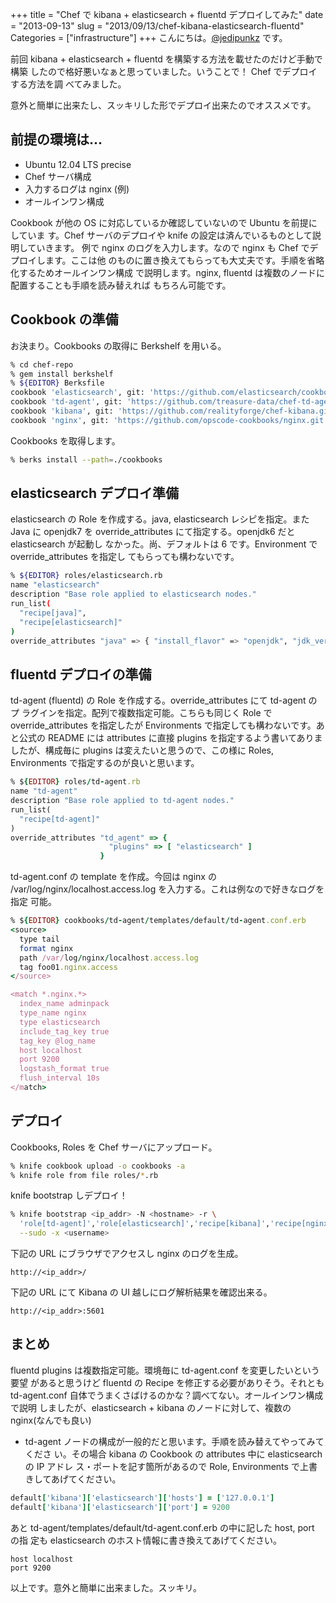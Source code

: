 +++
title = "Chef で kibana + elasticsearch + fluentd デプロイしてみた"
date = "2013-09-13"
slug = "2013/09/13/chef-kibana-elasticsearch-fluentd"
Categories = ["infrastructure"]
+++
こんにちは。<a href="https://twitter.com/jedipunkz">@jedipunkz</a> です。

前回 kibana + elasticsearch + fluentd を構築する方法を載せたのだけど手動で構築
したので格好悪いなぁと思っていました。いうことで！ Chef でデプロイする方法を調
べてみました。

意外と簡単に出来たし、スッキリした形でデプロイ出来たのでオススメです。

前提の環境は...
----

* Ubuntu 12.04 LTS precise
* Chef サーバ構成
* 入力するログは nginx (例)
* オールインワン構成

Cookbook が他の OS に対応しているか確認していないので Ubuntu を前提にしていま
す。Chef サーバのデプロイや knife の設定は済んでいるものとして説明していきます。
例で nginx のログを入力します。なので nginx も Chef でデプロイします。ここは他
のものに置き換えてもらっても大丈夫です。手順を省略化するためオールインワン構成
で説明します。nginx, fluentd は複数のノードに配置することも手順を読み替えれば
もちろん可能です。

Cookbook の準備
----

お決まり。Cookbooks の取得に Berkshelf を用いる。

``` bash
% cd chef-repo
% gem install berkshelf
% ${EDITOR} Berksfile
cookbook 'elasticsearch', git: 'https://github.com/elasticsearch/cookbook-elasticsearch.git'
cookbook 'td-agent', git: 'https://github.com/treasure-data/chef-td-agent.git'
cookbook 'kibana', git: 'https://github.com/realityforge/chef-kibana.git'
cookbook 'nginx', git: 'https://github.com/opscode-cookbooks/nginx.git'
```

Cookbooks を取得します。

``` bash
% berks install --path=./cookbooks
```

elasticsearch デプロイ準備
----

elasticsearch の Role を作成する。java, elasticsearch レシピを指定。また Java
に openjdk7 を override_attributes にて指定する。openjdk6 だと elasticsearch が起動し
なかった。尚、デフォルトは 6 です。Environment で override_attributes を指定し
てもらっても構わないです。

``` bash
% ${EDITOR} roles/elasticsearch.rb
name "elasticsearch"
description "Base role applied to elasticsearch nodes."
run_list(
  "recipe[java]",
  "recipe[elasticsearch]"
)
override_attributes "java" => { "install_flavor" => "openjdk", "jdk_version" => "7" }
```

fluentd デプロイの準備
----

td-agent (fluentd) の Role を作成する。override_attributes にて td-agent のプ
ラグインを指定。配列で複数指定可能。こちらも同じく Role で override_attributes
を指定したが Environments で指定しても構わないです。あと公式の README には
attributes に直接 plugins を指定するよう書いてありましたが、構成毎に plugins
は変えたいと思うので、この様に Roles, Environments で指定するのが良いと思います。

``` ruby
% ${EDITOR} roles/td-agent.rb
name "td-agent"
description "Base role applied to td-agent nodes."
run_list(
  "recipe[td-agent]"
)
override_attributes "td_agent" => {
                      "plugins" => [ "elasticsearch" ]
                    }
```

td-agent.conf の template を作成。今回は nginx の
/var/log/nginx/localhost.access.log を入力する。これは例なので好きなログを指定
可能。

``` ruby
% ${EDITOR} cookbooks/td-agent/templates/default/td-agent.conf.erb
<source>
  type tail
  format nginx
  path /var/log/nginx/localhost.access.log
  tag foo01.nginx.access
</source>

<match *.nginx.*>
  index_name adminpack
  type_name nginx
  type elasticsearch
  include_tag_key true
  tag_key @log_name
  host localhost
  port 9200
  logstash_format true
  flush_interval 10s
</match>    
```

デプロイ
----

Cookbooks, Roles を Chef サーバにアップロード。

``` bash
% knife cookbook upload -o cookbooks -a
% knife role from file roles/*.rb
```

knife bootstrap しデプロイ！

``` bash
% knife bootstrap <ip_addr> -N <hostname> -r \
  'role[td-agent]','role[elasticsearch]','recipe[kibana]','recipe[nginx]' \
  --sudo -x <username>
```

下記の URL にブラウザでアクセスし nginx のログを生成。

```
http://<ip_addr>/
```

下記の URL にて Kibana の UI 越しにログ解析結果を確認出来る。

```
http://<ip_addr>:5601
```
 
まとめ
----

fluentd plugins は複数指定可能。環境毎に td-agent.conf を変更したいという要望
があると思うけど fluentd の Recipe を修正する必要がありそう。それとも
td-agent.conf 自体でうまくさばけるのかな？調べてない。オールインワン構成で説明
しましたが、elasticsearch + kibana のノードに対して、複数の nginx(なんでも良い)
+ td-agent ノードの構成が一般的だと思います。手順を読み替えてやってみてくださ
い。その場合 kibana の Cookbook の attributes 中に elasticsearch の IP アドレ
ス・ポートを記す箇所があるので Role, Environments で上書きしてあげてください。

``` ruby
default['kibana']['elasticsearch']['hosts'] = ['127.0.0.1']
default['kibana']['elasticsearch']['port'] = 9200
````

あと td-agent/templates/default/td-agent.conf.erb の中に記した host, port の指
定も elasticsearch のホスト情報に書き換えてあげてください。

```
host localhost
port 9200
```

以上です。意外と簡単に出来ました。スッキリ。
